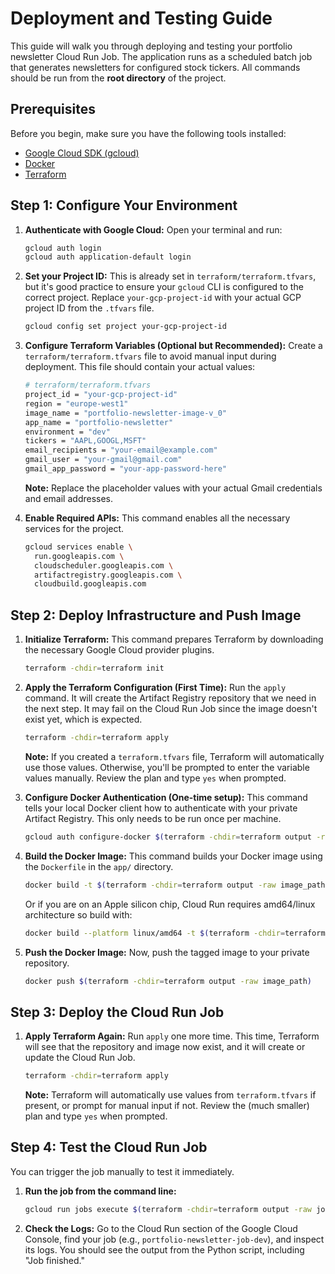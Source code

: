 # Deployment and Testing Guide

This guide will walk you through deploying and testing your portfolio newsletter Cloud Run Job. The application runs as a scheduled batch job that generates newsletters for configured stock tickers. All commands should be run from the **root directory** of the project.

## Prerequisites

Before you begin, make sure you have the following tools installed:
- [Google Cloud SDK (gcloud)](https://cloud.google.com/sdk/install)
- [Docker](https://docs.docker.com/get-docker/)
- [Terraform](https://learn.hashicorp.com/tutorials/terraform/install-cli)

## Step 1: Configure Your Environment

1.  **Authenticate with Google Cloud:**
    Open your terminal and run:
    ```bash
    gcloud auth login
    gcloud auth application-default login
    ```

2.  **Set your Project ID:**
    This is already set in `terraform/terraform.tfvars`, but it's good practice to ensure your `gcloud` CLI is configured to the correct project. Replace `your-gcp-project-id` with your actual GCP project ID from the `.tfvars` file.
    ```bash
    gcloud config set project your-gcp-project-id
    ```

3.  **Configure Terraform Variables (Optional but Recommended):**
    Create a `terraform/terraform.tfvars` file to avoid manual input during deployment. This file should contain your actual values:
    ```bash
    # terraform/terraform.tfvars
    project_id = "your-gcp-project-id"
    region = "europe-west1"
    image_name = "portfolio-newsletter-image-v_0"
    app_name = "portfolio-newsletter"
    environment = "dev"
    tickers = "AAPL,GOOGL,MSFT"
    email_recipients = "your-email@example.com"
    gmail_user = "your-gmail@gmail.com"
    gmail_app_password = "your-app-password-here"
    ```
    **Note:** Replace the placeholder values with your actual Gmail credentials and email addresses.

4.  **Enable Required APIs:**
    This command enables all the necessary services for the project.
    ```bash
    gcloud services enable \
      run.googleapis.com \
      cloudscheduler.googleapis.com \
      artifactregistry.googleapis.com \
      cloudbuild.googleapis.com
    ```

## Step 2: Deploy Infrastructure and Push Image

1.  **Initialize Terraform:**
    This command prepares Terraform by downloading the necessary Google Cloud provider plugins.
    ```bash
    terraform -chdir=terraform init
    ```

2.  **Apply the Terraform Configuration (First Time):**
    Run the `apply` command. It will create the Artifact Registry repository that we need in the next step. It may fail on the Cloud Run Job since the image doesn't exist yet, which is expected.
    ```bash
    terraform -chdir=terraform apply
    ```
    **Note:** If you created a `terraform.tfvars` file, Terraform will automatically use those values. Otherwise, you'll be prompted to enter the variable values manually.
    Review the plan and type `yes` when prompted.

3.  **Configure Docker Authentication (One-time setup):**
    This command tells your local Docker client how to authenticate with your private Artifact Registry. This only needs to be run once per machine.
    ```bash
    gcloud auth configure-docker $(terraform -chdir=terraform output -raw region)-docker.pkg.dev
    ```

4.  **Build the Docker Image:**
    This command builds your Docker image using the `Dockerfile` in the `app/` directory.
    ```bash
    docker build -t $(terraform -chdir=terraform output -raw image_path) app/
    ```
    Or if you are on an Apple silicon chip, Cloud Run requires amd64/linux architecture so build with:
    ```bash
    docker build --platform linux/amd64 -t $(terraform -chdir=terraform output -raw image_path) app/
    ```

5.  **Push the Docker Image:**
    Now, push the tagged image to your private repository.
    ```bash
    docker push $(terraform -chdir=terraform output -raw image_path)
    ```

## Step 3: Deploy the Cloud Run Job

1.  **Apply Terraform Again:**
    Run `apply` one more time. This time, Terraform will see that the repository and image now exist, and it will create or update the Cloud Run Job.
    ```bash
    terraform -chdir=terraform apply
    ```
    **Note:** Terraform will automatically use values from `terraform.tfvars` if present, or prompt for manual input if not.
    Review the (much smaller) plan and type `yes` when prompted.

## Step 4: Test the Cloud Run Job

You can trigger the job manually to test it immediately.

1.  **Run the job from the command line:**
    ```bash
    gcloud run jobs execute $(terraform -chdir=terraform output -raw job_name) --region $(terraform -chdir=terraform output -raw region)
    ```

2.  **Check the Logs:**
    Go to the Cloud Run section of the Google Cloud Console, find your job (e.g., `portfolio-newsletter-job-dev`), and inspect its logs. You should see the output from the Python script, including "Job finished."
